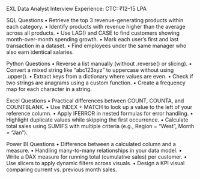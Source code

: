 EXL Data Analyst Interview Experience:
CTC: ₹12–15 LPA

SQL Questions
• Retrieve the top 3 revenue-generating products within each category.
• Identify products with revenue higher than the average across all products.
• Use LAG() and CASE to find customers showing month-over-month spending growth.
• Mark each user’s first and last transaction in a dataset.
• Find employees under the same manager who also earn identical salaries.

Python Questions
• Reverse a list manually (without .reverse() or slicing).
• Convert a mixed string like “abc123xyz” to uppercase without using .upper().
• Extract keys from a dictionary where values are even.
• Check if two strings are anagrams using a custom function.
• Create a frequency map for each character in a string.

Excel Questions
• Practical differences between COUNT, COUNTA, and COUNTBLANK.
• Use INDEX + MATCH to look up a value to the left of your reference column.
• Apply IFERROR in nested formulas for error handling.
• Highlight duplicate values while skipping the first occurrence.
• Calculate total sales using SUMIFS with multiple criteria (e.g., Region = “West”, Month = “Jan”).

Power BI Questions
• Difference between a calculated column and a measure.
• Handling many-to-many relationships in your data model.
• Write a DAX measure for running total (cumulative sales) per customer.
• Use slicers to apply dynamic filters across visuals.
• Design a KPI visual comparing current vs. previous month sales.
